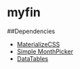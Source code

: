 # myfin


##Dependencies
- [MaterializeCSS](https://materializecss.com)
- [Simple MonthPicker](https://github.com/VincentCharpentier/Simple-MonthPicker)
- [DataTables](https://datatables.net/)